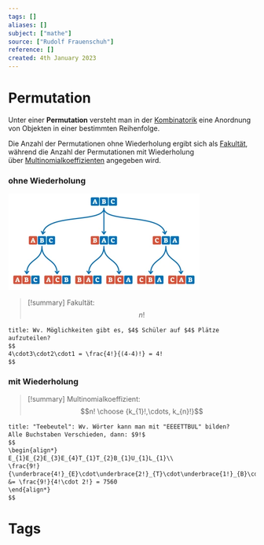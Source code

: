 ```yaml
---
tags: []
aliases: []
subject: ["mathe"]
source: ["Rudolf Frauenschuh"]
reference: []
created: 4th January 2023
---
```


# Permutation
Unter einer **Permutation** versteht man in der [Kombinatorik](Kombinatorik.md) eine Anordnung von Objekten in einer bestimmten Reihenfolge.

Die Anzahl der Permutationen ohne Wiederholung ergibt sich als [Fakultät](https://de.wikipedia.org/wiki/Fakult%C3%A4t_(Mathematik) "Fakultät (Mathematik)"),
während die Anzahl der Permutationen mit Wiederholung über [Multinomialkoeffizienten](https://de.wikipedia.org/wiki/Multinomialkoeffizient "Multinomialkoeffizient") angegeben wird.

### ohne Wiederholung
![Pasted image 20230104153716](Pasted%20image%2020230104153716.png)

>[!summary] Fakultät: 
> $$n!$$

```ad-example
title: Wv. Möglichkeiten gibt es, $4$ Schüler auf $4$ Plätze aufzuteilen?
$$
4\cdot3\cdot2\cdot1 = \frac{4!}{(4-4)!} = 4!
$$
```

### mit Wiederholung
>[!summary] Multinomialkoeffizient:
>$$n! \choose {k_{1}!,\cdots, k_{n}!}$$


```ad-example
title: "Teebeutel": Wv. Wörter kann man mit "EEEETTBUL" bilden?
Alle Buchstaben Verschieden, dann: $9!$
$$
\begin{align*}
E_{1}E_{2}E_{3}E_{4}T_{1}T_{2}B_{1}U_{1}L_{1}\\
\frac{9!}{\underbrace{4!}_{E}\cdot\underbrace{2!}_{T}\cdot\underbrace{1!}_{B}\cdot\underbrace{1!}_{U}\cdot\underbrace{1!}_{L}} &= \frac{9!}{4!\cdot 2!} = 7560
\end{align*}
$$
```
# Tags